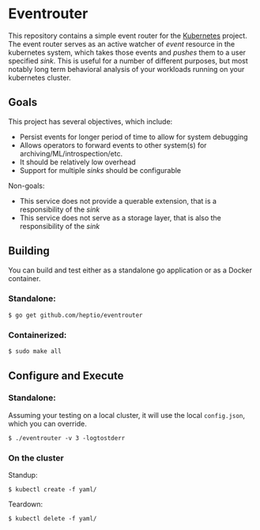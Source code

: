# Eventrouter

This repository contains a simple event router for the [Kubernetes][kubernetes] project. The event router serves as an active watcher of _event_ resource in the kubernetes system, which takes those events and _pushes_ them to a user specified _sink_.  This is useful for a number of different purposes, but most notably long term behavioral analysis of your 
workloads running on your kubernetes cluster. 

## Goals

This project has several objectives, which include: 

* Persist events for longer period of time to allow for system debugging
* Allows operators to forward events to other system(s) for archiving/ML/introspection/etc. 
* It should be relatively low overhead
* Support for multiple _sinks_ should be configurable

Non-goals: 

* This service does not provide a querable extension, that is a responsibility of the 
_sink_
* This service does not serve as a storage layer, that is also the responsibility of the _sink_

## Building 

You can build and test either as a standalone go application or as a Docker container.

### Standalone:
```
$ go get github.com/heptio/eventrouter
```  

### Containerized: 
```
$ sudo make all 
```

## Configure and Execute


### Standalone:
Assuming your testing on a local cluster, it will use the local `config.json`, which 
you can override.
```
$ ./eventrouter -v 3 -logtostderr 
```

### On the cluster 
Standup: 
```
$ kubectl create -f yaml/
```
Teardown: 
```
$ kubectl delete -f yaml/
```

[kubernetes]: https://github.com/kubernetes/kubernetes/ "Kubernetes"
